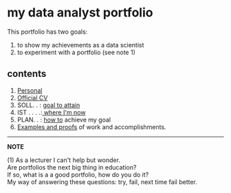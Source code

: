 my data analyst portfolio
=========================

This portfolio has two goals:

1. to show my achievements as a data scientist
2. to experiment with a portfolio (see note 1)

## contents

1) [Personal](./md/100_personal.md)    
2) [Official CV](./md/200_cv.md)  
3) SOLL. . : [goal to attain](./md/400_ambition.md)    
4) IST . . . .:[ where I'm now](./md/500_where_I_am_now.md)  
5) PLAN. . : [how to](./md/600_plan.md) achieve my goal  
6) [Examples and proofs](./md/700_proofs.md) of work and accomplishments.   

----------
**NOTE**

(1) As a lecturer I can't help but wonder.  
Are portfolios the next big thing in education?   
If so, what is a a good portfolio, how do you do it?  
My way of answering these questions: try, fail, next time fail better.

